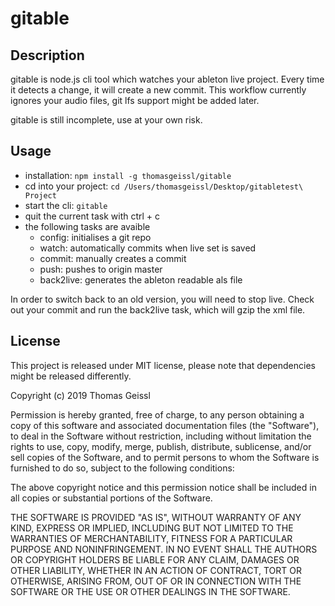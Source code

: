 # gitable

## Description
gitable is node.js cli tool which watches your ableton live project. Every time it detects a change, it will create a new commit.
This workflow currently ignores your audio files, git lfs support might be added later.

gitable is still incomplete, use at your own risk.

## Usage
* installation: `npm install -g thomasgeissl/gitable`
* cd into your project: `cd /Users/thomasgeissl/Desktop/gitabletest\ Project`
* start the cli: `gitable`
* quit the current task with ctrl + c
* the following tasks are avaible
    * config: initialises a git repo
    * watch: automatically commits when live set is saved
    * commit: manually creates a commit
    * push: pushes to origin master
    * back2live: generates the ableton readable als file

In order to switch back to an old version, you will need to stop live. Check out your commit and run the back2live task, which will gzip the xml file.

## License
This project is released under MIT license, please note that dependencies might be released differently.

Copyright (c) 2019 Thomas Geissl

Permission is hereby granted, free of charge, to any person obtaining a copy of this software and associated documentation files (the "Software"), to deal in the Software without restriction, including without limitation the rights to use, copy, modify, merge, publish, distribute, sublicense, and/or sell copies of the Software, and to permit persons to whom the Software is furnished to do so, subject to the following conditions:

The above copyright notice and this permission notice shall be included in all copies or substantial portions of the Software.

THE SOFTWARE IS PROVIDED "AS IS", WITHOUT WARRANTY OF ANY KIND, EXPRESS OR IMPLIED, INCLUDING BUT NOT LIMITED TO THE WARRANTIES OF MERCHANTABILITY, FITNESS FOR A PARTICULAR PURPOSE AND NONINFRINGEMENT. IN NO EVENT SHALL THE AUTHORS OR COPYRIGHT HOLDERS BE LIABLE FOR ANY CLAIM, DAMAGES OR OTHER LIABILITY, WHETHER IN AN ACTION OF CONTRACT, TORT OR OTHERWISE, ARISING FROM, OUT OF OR IN CONNECTION WITH THE SOFTWARE OR THE USE OR OTHER DEALINGS IN THE SOFTWARE.